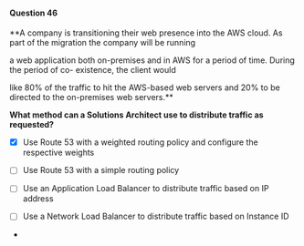 #### Question  46


**A company is transitioning their web presence into the AWS cloud. As part of the migration the company will be running

a web application both on-premises and in AWS for a period of time. During the period of co- existence, the client would

like 80% of the traffic to hit the AWS-based web servers and 20% to be directed to the on-premises web servers.**


**What method can a Solutions Architect use to distribute traffic as requested?**


- [x] Use Route 53 with a weighted routing policy and configure the respective weights


- [ ] Use Route 53 with a simple routing policy


- [ ] Use an Application Load Balancer to distribute traffic based on IP address


- [ ] Use a Network Load Balancer to distribute traffic based on Instance ID


*